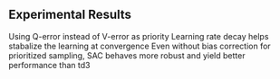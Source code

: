 ## Experimental Results

Using Q-error instead of V-error as priority
Learning rate decay helps stabalize the learning at convergence
Even without bias correction for prioritized sampling, SAC behaves more robust and yield better performance than td3
